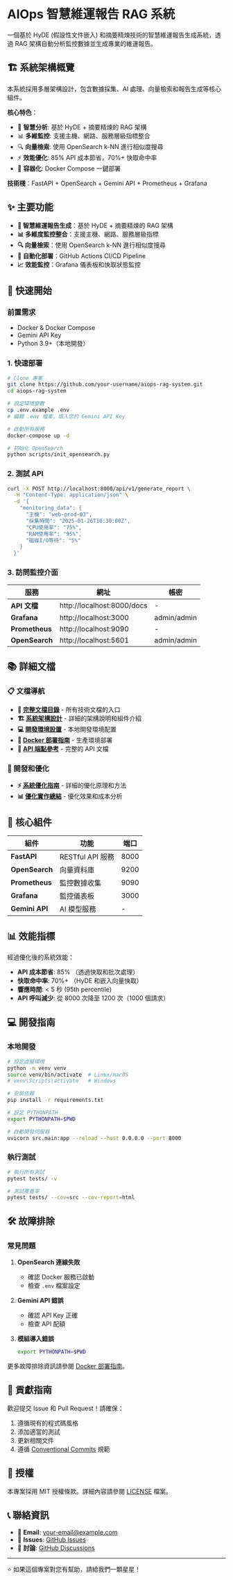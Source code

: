 # AIOps 智慧維運報告 RAG 系統

一個基於 HyDE (假設性文件嵌入) 和摘要精煉技術的智慧維運報告生成系統，透過 RAG 架構自動分析監控數據並生成專業的維運報告。

## 🏗️ 系統架構概覽

本系統採用多層架構設計，包含數據採集、AI 處理、向量檢索和報告生成等核心組件。

**核心特色**：
- 🤖 **智慧分析**: 基於 HyDE + 摘要精煉的 RAG 架構
- 📊 **多維監控**: 支援主機、網路、服務層級指標整合  
- 🔍 **向量檢索**: 使用 OpenSearch k-NN 進行相似度搜尋
- ⚡ **效能優化**: 85% API 成本節省，70%+ 快取命中率
- 🐳 **容器化**: Docker Compose 一鍵部署

**技術棧**：FastAPI + OpenSearch + Gemini API + Prometheus + Grafana

## ✨ 主要功能

- **🤖 智慧維運報告生成**：基於 HyDE + 摘要精煉的 RAG 架構
- **📊 多維度監控整合**：支援主機、網路、服務層級指標
- **🔍 向量檢索**：使用 OpenSearch k-NN 進行相似度搜尋
- **🚀 自動化部署**：GitHub Actions CI/CD Pipeline
- **📈 效能監控**：Grafana 儀表板和快取狀態監控

## 🚀 快速開始

### 前置需求

- Docker & Docker Compose
- Gemini API Key
- Python 3.9+（本地開發）

### 1. 快速部署

```bash
# Clone 專案
git clone https://github.com/your-username/aiops-rag-system.git
cd aiops-rag-system

# 設定環境變數
cp .env.example .env
# 編輯 .env 檔案，填入您的 Gemini API Key

# 啟動所有服務
docker-compose up -d

# 初始化 OpenSearch
python scripts/init_opensearch.py
```

### 2. 測試 API

```bash
curl -X POST http://localhost:8000/api/v1/generate_report \
  -H "Content-Type: application/json" \
  -d '{
    "monitoring_data": {
      "主機": "web-prod-03",
      "採集時間": "2025-01-26T10:30:00Z",
      "CPU使用率": "75%",
      "RAM使用率": "95%",
      "磁碟I/O等待": "5%"
    }
  }'
```

### 3. 訪問監控介面

| 服務 | 網址 | 帳密 |
|------|------|------|
| **API 文檔** | http://localhost:8000/docs | - |
| **Grafana** | http://localhost:3000 | admin/admin |
| **Prometheus** | http://localhost:9090 | - |
| **OpenSearch** | http://localhost:5601 | admin/admin |

## 📚 詳細文檔

### 📋 文檔導航

- **📖 [完整文檔目錄](./docs/README.md)** - 所有技術文檔的入口
- **🏗️ [系統架構設計](./docs/architecture/system-design.md)** - 詳細的架構說明和組件介紹  
- **💻 [開發環境設置](./docs/development/local-setup.md)** - 本地開發環境配置
- **🚀 [Docker 部署指南](./docs/deployment/docker-guide.md)** - 生產環境部署
- **📡 [API 端點參考](./docs/api/endpoints.md)** - 完整的 API 文檔

### 🔧 開發和優化

- **⚡ [系統優化指南](./docs/development/optimization-guide.md)** - 詳細的優化原理和方法
- **📊 [優化實作總結](./docs/development/OPTIMIZATION_SUMMARY.md)** - 優化效果和成本分析

## 🔧 核心組件

| 組件 | 功能 | 端口 |
|------|------|------|
| **FastAPI** | RESTful API 服務 | 8000 |
| **OpenSearch** | 向量資料庫 | 9200 |
| **Prometheus** | 監控數據收集 | 9090 |
| **Grafana** | 監控儀表板 | 3000 |
| **Gemini API** | AI 模型服務 | - |

## 📊 效能指標

經過優化後的系統效能：

- **API 成本節省**: 85% （透過快取和批次處理）
- **快取命中率**: 70%+ （HyDE 和嵌入向量快取）
- **響應時間**: < 5 秒 (95th percentile)
- **API 呼叫減少**: 從 8000 次降至 1200 次（1000 個請求）

## 💻 開發指南

### 本地開發

```bash
# 設定虛擬環境
python -m venv venv
source venv/bin/activate  # Linux/macOS
# venv\Scripts\activate   # Windows

# 安裝依賴
pip install -r requirements.txt

# 設定 PYTHONPATH
export PYTHONPATH=$PWD

# 啟動開發伺服器
uvicorn src.main:app --reload --host 0.0.0.0 --port 8000
```

### 執行測試

```bash
# 執行所有測試
pytest tests/ -v

# 測試覆蓋率
pytest tests/ --cov=src --cov-report=html
```

## 🛠️ 故障排除

### 常見問題

1. **OpenSearch 連線失敗**
   - 確認 Docker 服務已啟動
   - 檢查 `.env` 檔案設定

2. **Gemini API 錯誤**
   - 確認 API Key 正確
   - 檢查 API 配額

3. **模組導入錯誤**
   ```bash
   export PYTHONPATH=$PWD
   ```

更多故障排除資訊請參閱 [Docker 部署指南](./docs/deployment/docker-guide.md#故障排除)。

## 🤝 貢獻指南

歡迎提交 Issue 和 Pull Request！請確保：

1. 遵循現有的程式碼風格
2. 添加適當的測試
3. 更新相關文件
4. 遵循 [Conventional Commits](https://www.conventionalcommits.org/) 規範

## 📝 授權

本專案採用 MIT 授權條款。詳細內容請參閱 [LICENSE](LICENSE) 檔案。

## 📞 聯絡資訊

- 📧 **Email**: your-email@example.com
- 🐛 **Issues**: [GitHub Issues](https://github.com/your-username/aiops-rag-system/issues)
- 💬 **討論**: [GitHub Discussions](https://github.com/your-username/aiops-rag-system/discussions)

---

⭐ 如果這個專案對您有幫助，請給我們一顆星星！